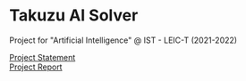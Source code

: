# Takuzu AI Solver
Project for "Artificial Intelligence" @ IST - LEIC-T (2021-2022)

[Project Statement](docs/enunciado.pdf)\
[Project Report](docs/relatorio.pdf)
